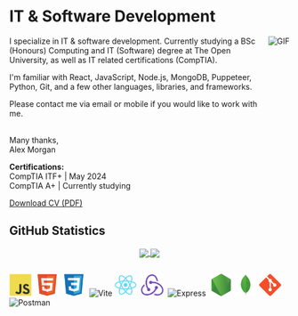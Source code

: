 <!-- [![SVG Banners](https://svg-banners.vercel.app/api?type=luminance&text1=Alex%20Morgan&width=1000%&height=150)](https://github.com/Akshay090/svg-banners) -->

<h1>IT & Software Development</h1>

<div>
<img align="right" alt="GIF" src="https://cdn.dribbble.com/users/330915/screenshots/3587000/10_coding_dribbble.gif" height="280px" />

I specialize in IT & software development. Currently studying a BSc (Honours) Computing and IT (Software) degree at The Open University, as well as IT related certifications (CompTIA).

I'm familiar with React, JavaScript, Node.js, MongoDB, Puppeteer, Python, Git, and a few other languages, libraries, and frameworks.

Please contact me via email or mobile if you would like to work with me.<br><br>

Many thanks,<br>
Alex Morgan

<b>Certifications:</b> <br>
CompTIA ITF+ | May 2024 <br>
CompTIA A+ | Currently studying

[Download CV (PDF)](https://dl.dropbox.com/scl/fi/tc78agqqx1njqrj6u2t05/alex_morgan_cv_2024.pdf?rlkey=btd8za7yuai590m2heamb3ecp&st=b6hd4yg1&dl=0)<br>
</div>

<h2>GitHub Statistics</h2>
<div align="center">
  <a href="https://github.com/anuraghazra/github-readme-stats">
  <img height="199px" align="center" src="https://github-readme-stats-morganbanet.vercel.app/api?username=morganbanet&show_icons=true&hide_border=true&bg_color=343640&title_color=F4F4F4&text_color=DCDCDE&icon_color=FFFFFF" />
  </a>
  <a href="https://github.com/anuraghazra/convoychat">
  <img height="199px" align="center" src="https://github-readme-stats-morganbanet.vercel.app/api/top-langs/?username=morganbanet&layout=compact&hide_border=true&bg_color=343640&title_color=F4F4F4&text_color=DCDCDE&icon_color=FFFFFF" />
  </a>
</div>

<h2></h2>

<!-- <b>Languages:</b> JavaScript <br> -->
<!-- <b>Front-end:</b> React, Bootstrap, Html & Css<br> -->
<!-- <b>Back-end:</b> Express, Node, MongoDB, Mongoose, Firebase <br> -->
<!-- <b>Libraries & Tools:</b> Vite, Postman, Git<br> -->

<div>
  <!-- <img src="https://github.com/devicons/devicon/blob/master/icons/typescript/typescript-original.svg" title="TypeScript" alt="TypeScript" width="40" height="40"/>&nbsp; -->
  <img src="https://github.com/devicons/devicon/blob/master/icons/javascript/javascript-original.svg" title="JavaScript" alt="JavaScript" width="40" height="40"/>&nbsp;
  <img src="https://github.com/devicons/devicon/blob/master/icons/html5/html5-original.svg" title="HTML5" alt="HTML" width="40" height="40"/>&nbsp;
  <img src="https://github.com/devicons/devicon/blob/master/icons/css3/css3-original.svg"  title="CSS3" alt="CSS" width="40" height="40"/>&nbsp;
  <!-- <img src="https://github.com/devicons/devicon/blob/master/icons/bootstrap/bootstrap-original.svg" title="Bootstrap" **alt="Bootsrap" width="40" height="40"/> -->
  <img src="https://upload.wikimedia.org/wikipedia/commons/f/f1/Vitejs-logo.svg" title="Vite" alt="Vite" width="40" height="40"/>
  <img src="https://github.com/devicons/devicon/blob/master/icons/react/react-original.svg" title="React" alt="React" width="40" height="40"/>&nbsp; 
  <img src="https://github.com/devicons/devicon/blob/master/icons/redux/redux-original.svg" title="Redux" **alt="Redux" width="40" height="40"/>&nbsp;
  <!-- <img src="https://user-images.githubusercontent.com/11247099/145112184-a9ff6727-661c-439d-9ada-963124a281f7.png" title="Vitest" alt="Vitest" width="40" height="40"/>&nbsp; -->
  <!-- <img src="https://cdn.jsdelivr.net/gh/devicons/devicon/icons/jest/jest-plain.svg" title="Jest" alt="Jest" width="40" height="40"/> -->
  <!-- <img src="https://testing-library.com/img/octopus-128x128.png" title="React Testing Library" alt="React Testing Library" width="40" height="40"/> -->
  <!-- <img src="https://i.pinimg.com/originals/03/33/b9/0333b9ac653b5104066b51d5c82f9c1f.png" title="Cypress" alt="Cypress" width="40" height="40"/> -->
  <img src="https://media.zeemly.com/zeemly/product/expressjs.png" title="Express" alt="Express" width="40" height="40"/>&nbsp;
  <img src="https://github.com/devicons/devicon/blob/master/icons/nodejs/nodejs-original.svg" title="NodeJS" alt="NodeJS" width="40" height="40"/>
  <img src="https://github.com/devicons/devicon/blob/master/icons/mongodb/mongodb-original.svg" title="MongoDB" **alt="MongoDB" width="40" height="40"/>
  <!-- <img src="https://github.com/devicons/devicon/blob/master/icons/firebase/firebase-plain.svg" title="Firebase" alt="Firebase" width="40" height="40"/>&nbsp; -->
  <img src="https://github.com/devicons/devicon/blob/master/icons/git/git-original.svg" title="Git" **alt="Git" width="40" height="40"/>&nbsp;
  <img src="https://www.vectorlogo.zone/logos/getpostman/getpostman-icon.svg" title="Postman"  alt="Postman" width="40" height="40"/>
  <!-- <img src="https://github.com/devicons/devicon/blob/master/icons/heroku/heroku-original.svg" title="Heroku" **alt="Heroku" width="40" height="40"/> -->
  <!-- <img src="https://github.com/devicons/devicon/blob/master/icons/digitalocean/digitalocean-original.svg" title="Digital Ocean" **alt="Digital Ocean" width="40" height="40"/> -->
</div>
